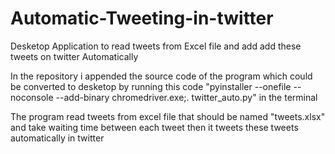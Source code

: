 # Automatic-Tweeting-in-twitter
Desketop Application to read tweets from Excel file and add  add these  tweets on twitter  Automatically

In the repository i appended the source code of the program which could be converted to
desketop by running this code "pyinstaller --onefile --noconsole --add-binary chromedriver.exe;. twitter_auto.py" in the terminal

The program read tweets from excel file that should be named "tweets.xlsx" and take waiting
time between each tweet then it tweets these tweets automatically in twitter
